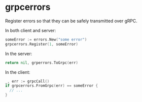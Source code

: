 # grpcerrors

Register errors so that they can be safely transmitted over gRPC.

In both client and server:

```go
someError := errors.New("some error")
grpcerrors.Register(1, someError)
```

In the server:

```go
return nil, grperrors.ToGrpc(err)
```

In the client:

```go
_, err := grpcCall()
if grpcerrors.FromGrpc(err) == someError {
  // ...
}
```
